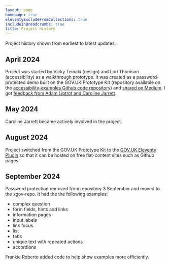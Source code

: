 ```yaml
---
layout: page
homepage: true
eleventyExcludeFromCollections: true
includeInBreadcrumbs: true
title: Project history
---
```


Project history shown from earliest to latest updates.

## April 2024

Project was started by Vicky Teinaki (design) and Lori Thomson (accessibility) as a walkthrough prototype. It was created as a password-protected demo built on the GOV.UK Prototype Kit (repository available on the [accessibility-examples Github code repository](https://github.com/vickytnz/accessibility-examples)) and [shared on Medium](https://medium.com/@vickytnz/side-projects-a-weeknote-starting-22-april-2024-4a62c3efae72). I got [feedback from Adam Liptrot and Caroline Jarrett](https://medium.com/@vickytnz/feedback-a-weeknote-starting-29-april-2024-37d6334a3451).


## May 2024
Caroline Jarrett became actively involved in the project.

## August 2024

Project switched from the GOV.UK Prototype Kit to the [GOV.UK Eleventy Plugin](https://x-govuk.github.io/govuk-eleventy-plugin/get-started/) so that it can be hosted on free flat-content sites such as Github pages.


## September 2024

Password protection removed from repository 3 September and moved to the xgov-repo. It had the the following examples:

- complex question
- form fields, hints and links
- information pages
- input labels
- link focus
- list
- tabs
- unique text with repeated actions
- accordions

Frankie Roberto added code to help show examples more efficiently.
